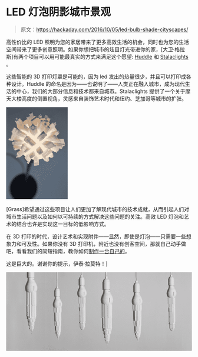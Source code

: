 # LED 灯泡阴影城市景观

> 原文：<https://hackaday.com/2016/10/05/led-bulb-shade-cityscapes/>

高性价比的 LED 照明为您的家居带来了更多高效生活的机会，同时也为您的生活空间带来了更多创意照明。如果你想把城市的炫目灯光带进你的家，[大卫·格拉斯]有两个项目可以用可能最真实的方式来满足这个愿望: [Huddle](http://www.davidgraas.com/huddle#1) 和 [Stalaclights](http://www.davidgraas.com/stalaclights#1) 。

这些智能的 3D 打印灯罩是可能的，因为 led 发出的热量很少，并且可以打印成各种设计。Huddle 的命名是因为——也说明了——人类正在融入城市，成为现代生活的中心，我们的大部分信息和技术都来自城市。Stalaclights 提供了一个关于摩天大楼高度的倒置视角，灵感来自装饰艺术时代和纽约、芝加哥等城市的扩张。

[![huddle-bulb](img/a500123b2f069861755bbcbfc10477df.png)](https://hackaday.com/wp-content/uploads/2016/09/huddle-bulb.jpg)

[Grass]希望通过这些项目让人们更加了解现代城市的技术成就，从而引起人们对城市生活问题以及如何以可持续的方式解决这些问题的关注。高效 LED 灯泡和艺术的结合也许是实现这一目标的低影响方式。

在 3D 打印的时代，设计艺术和实现附件——显然，即使是灯泡——只需要一些想象力和可及性。如果你没有 3D 打印机，附近也没有创客空间，那就自己动手做吧，看看我们的简短指南，教你如何[制作一台自己的](http://hackaday.com/2016/06/16/how-to-set-up-and-run-a-makerspace/)。

这是巨大的。谢谢你的提示，伊泰·拉莫特！]

[![Stalaclights All ](img/27e42355cb0aee366b5050f6f8a50772.png)](https://hackaday.com/wp-content/uploads/2016/09/238142-11730431-stalacwide_jpg.jpg)